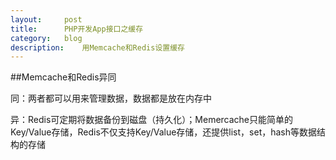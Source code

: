 ```yaml
---
layout:		post
title:		PHP开发App接口之缓存
category:	blog
description:	用Memcache和Redis设置缓存
---
```


##Memcache和Redis异同

同：两者都可以用来管理数据，数据都是放在内存中

异：Redis可定期将数据备份到磁盘（持久化）；Memercache只能简单的Key/Value存储，Redis不仅支持Key/Value存储，还提供list，set，hash等数据结构的存储


